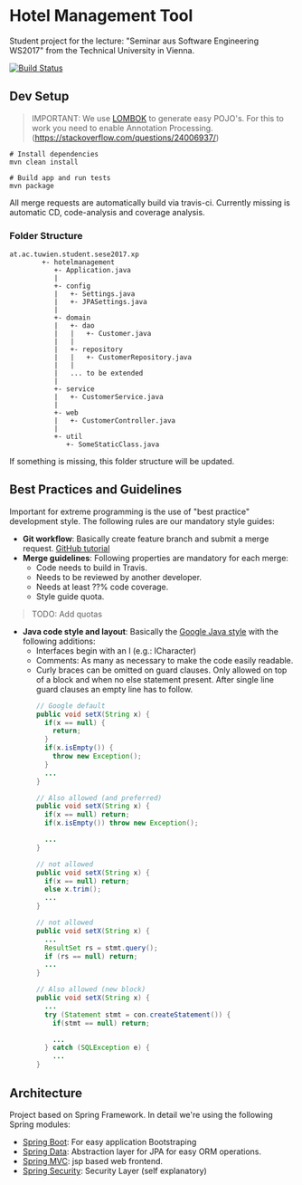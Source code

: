 # Hotel Management Tool

Student project for the lecture: "Seminar aus Software Engineering WS2017"
from the Technical University  in Vienna.

[![Build Status](https://travis-ci.com/lkerck/sese-xp3-ws2017.svg?token=KupCS9kWrzEcfVJw5K7C&branch=master)](https://travis-ci.com/lkerck/sese-xp3-ws2017)

## Dev Setup

> IMPORTANT: We use [LOMBOK](https://projectlombok.org/) to generate easy POJO's.
For this to work you need to enable Annotation Processing.
(https://stackoverflow.com/questions/24006937/)

```shell
# Install dependencies
mvn clean install

# Build app and run tests
mvn package
```

All merge requests are automatically build via travis-ci. Currently missing is automatic CD, code-analysis and coverage analysis.

### Folder Structure
```
at.ac.tuwien.student.sese2017.xp
        +- hotelmanagement
           +- Application.java
           |
           +- config
           |   +- Settings.java
           |   +- JPASettings.java
           |
           +- domain
           |   +- dao
           |   |   +- Customer.java
           |   |
           |   +- repository
           |   |   +- CustomerRepository.java
           |   |
           |   ... to be extended
           |
           +- service
           |   +- CustomerService.java
           |
           +- web
           |   +- CustomerController.java
           |
           +- util
              +- SomeStaticClass.java
```
If something is missing, this folder structure will be updated.



## Best Practices and Guidelines
Important for extreme programming is the use of "best practice" development style.
The following rules are our mandatory style guides:

* **Git workflow**: Basically create feature branch and submit a merge request.
  [GitHub tutorial](https://guides.github.com/introduction/flow/)
* **Merge guidelines**: Following properties are mandatory for each merge:
  * Code needs to build in Travis.
  * Needs to be reviewed by another developer.
  * Needs at least ??% code coverage.
  * Style guide quota.
> TODO: Add quotas

* **Java code style and layout**: Basically the
  [Google Java style](https://google.github.io/styleguide/javaguide.html)
  with the following additions:
  * Interfaces begin with an I (e.g.: ICharacter)
  * Comments: As many as necessary to make the code easily readable.
  * Curly braces can be omitted on guard clauses. Only allowed on top of a block
    and when no else statement present. After single line guard clauses an empty
    line has to follow.
    ```java
    // Google default
    public void setX(String x) {
      if(x == null) {
        return;
      }
      if(x.isEmpty()) {
        throw new Exception();
      }
      ...
    }

    // Also allowed (and preferred)
    public void setX(String x) {
      if(x == null) return;
      if(x.isEmpty()) throw new Exception();

      ...
    }

    // not allowed
    public void setX(String x) {
      if(x == null) return;
      else x.trim();
      ...
    }

    // not allowed
    public void setX(String x) {
      ...
      ResultSet rs = stmt.query();
      if (rs == null) return;
      ...
    }

    // Also allowed (new block)
    public void setX(String x) {
      ...
      try (Statement stmt = con.createStatement()) {
        if(stmt == null) return;

        ...
      } catch (SQLException e) {
        ...
    }
    ```


## Architecture
Project based on Spring Framework. In detail we're using the following Spring modules:
 * [Spring Boot](https://projects.spring.io/spring-boot): For easy application Bootstraping
 * [Spring Data](https://projects.spring.io/spring-data): Abstraction layer for JPA for easy ORM operations.
 * [Spring MVC](https://projects.spring.io/spring-webflow): jsp based web frontend.
 * [Spring Security](https://projects.spring.io/spring-security): Security Layer (self explanatory)
